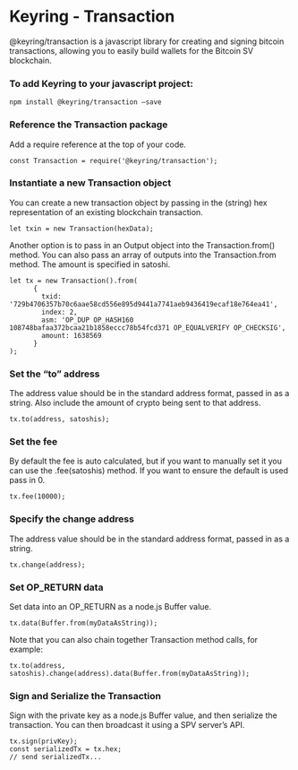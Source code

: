# Keyring - Transaction

@keyring/transaction is a javascript library for creating and signing bitcoin transactions, allowing you to easily build wallets for the Bitcoin SV blockchain.

### To add Keyring to your javascript project:
```
npm install @keyring/transaction —save
```

### Reference the Transaction package
Add a require reference at the top of your code.
```
const Transaction = require('@keyring/transaction');
```


### Instantiate a new Transaction object
You can create a new transaction object by passing in the (string) hex representation of an existing blockchain transaction.
```
let txin = new Transaction(hexData);
```

Another option is to pass in an Output object into the Transaction.from() method.  You can also pass an array of outputs into the Transaction.from method.  The amount is specified in satoshi.
```
let tx = new Transaction().from(
      {
        txid: '729b4706357b70c6aae58cd556e895d9441a7741aeb9436419ecaf18e764ea41',
        index: 2,
        asm: 'OP_DUP OP_HASH160 108748bafaa372bcaa21b1858eccc78b54fcd371 OP_EQUALVERIFY OP_CHECKSIG',
        amount: 1638569
      }
);
```

### Set the “to” address
The address value should be in the standard address format, passed in as a string.  Also include the amount of crypto being sent to that address.
```
tx.to(address, satoshis);
```


### Set the fee
By default the fee is auto calculated, but if you want to manually set it you can use the .fee(satoshis) method. If you want to ensure the default is used pass in 0.
```
tx.fee(10000);
```

### Specify the change address 
The address value should be in the standard address format, passed in as a string.
```
tx.change(address);
```

### Set OP_RETURN data
Set data into an OP_RETURN as a node.js Buffer value.
```
tx.data(Buffer.from(myDataAsString));
```

Note that you can also chain together Transaction method calls, for example:
```
tx.to(address, satoshis).change(address).data(Buffer.from(myDataAsString));
```


### Sign and Serialize the Transaction
Sign with the private key as a node.js Buffer value, and then serialize the transaction.  You can then broadcast it using a SPV server’s API.
```
tx.sign(privKey);
const serializedTx = tx.hex;
// send serializedTx...
```
